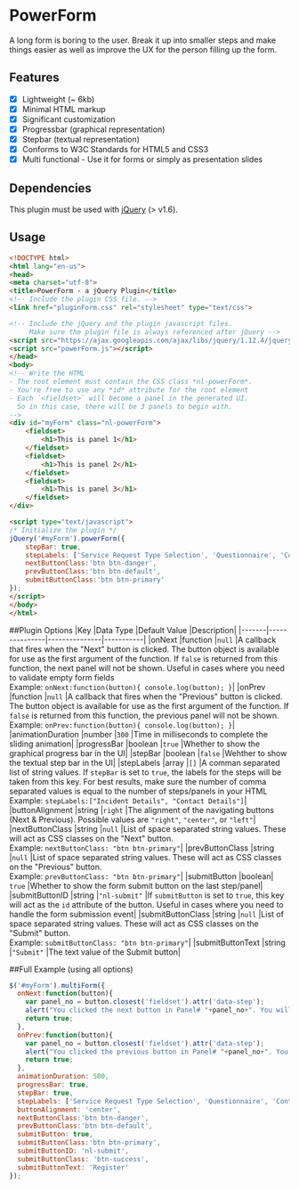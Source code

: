 # PowerForm
A long form is boring to the user. Break it up into smaller steps and make things easier as well as improve the UX for the person filling up the form.

## Features
- [x] Lightweight (~ 6kb)
- [x] Minimal HTML markup
- [x] Significant customization
- [x] Progressbar (graphical representation)
- [x] Stepbar (textual representation)
- [x] Conforms to W3C Standards for HTML5 and CSS3
- [x] Multi functional - Use it for forms or simply as presentation slides

## Dependencies
This plugin must be used with [jQuery](http://jquery.com/) (> v1.6).

## Usage
```HTML
<!DOCTYPE html>
<html lang="en-us">
<head>
<meta charset="utf-8">
<title>PowerForm - a jQuery Plugin</title>
<!-- Include the plugin CSS file. -->
<link href="pluginForm.css" rel="stylesheet" type="text/css">

<!-- Include the jQuery and the plugin javascript files. 
     Make sure the plugin file is always referenced after jQuery -->
<script src="https://ajax.googleapis.com/ajax/libs/jquery/1.12.4/jquery.min.js"></script>
<script src="powerForm.js"></script>
</head>
<body>
<!-- Write the HTML 
- The root element must contain the CSS class *nl-powerForm*.
- You're free to use any *id* attribute for the root element
- Each `<fieldset>` will become a panel in the generated UI. 
  So in this case, there will be 3 panels to begin with.
-->
<div id="myForm" class="nl-powerForm">								
	<fieldset>					
		<h1>This is panel 1</h1>
	</fieldset>
	<fieldset>					
		<h1>This is panel 2</h1>
	</fieldset>					
	<fieldset>					
		<h1>This is panel 3</h1>					
	</fieldset>
</div>

<script type="text/javascript">
/* Initialize the plugin */
jQuery('#myForm').powerForm({
	stepBar: true,
	stepLabels: ['Service Request Type Selection', 'Questionnaire', 'Contact Details'],
	nextButtonClass:'btn btn-danger',
	prevButtonClass:'btn btn-default',
	submitButtonClass:'btn btn-primary'
});
</script>
</body>
</html>
```

##Plugin Options
|Key	|Data Type	|Default Value	|Description|
|-------|---------------|---------------|-----------|
|onNext	|function	|`null`		|A callback that fires when the "Next" button is clicked. The button object is available for use as the first argument of the function. If `false` is returned from this function, the next panel will not be shown. Useful in cases where you need to validate empty form fields<br />Example: `onNext:function(button){ console.log(button); }`|
|onPrev	|function	|`null`		|A callback that fires when the "Previous" button is clicked. The button object is available for use as the first argument of the function. If `false` is returned from this function, the previous panel will not be shown.<br />Example: `onPrev:function(button){ console.log(button); }`|
|animationDuration	|number	|`300`	|Time in milliseconds to complete the sliding animation|
|progressBar	|boolean	|`true`	|Whether to show the graphical progress bar in the UI|
|stepBar	|boolean	|`false`	|Wehther to show the textual step bar in the UI|
|stepLabels	|array	|`[]`	|A comman separated list of string values. If `stepBar` is set to `true`, the labels for the steps will be taken from this key. For best results, make sure the number of comma separated values is equal to the number of steps/panels in your HTML<br />Example: `stepLabels:["Incident Details", "Contact Details"]`|
|buttonAlignment	|string	|`right`	|The alignment of the navigating buttons (Next & Previous). Possible values are `"right"`, `"center"`, or `"left"`|
|nextButtonClass	|string	|`null`	|List of space separated string values. These will act as CSS classes on the "Next" button.<br />Example: `nextButtonClass: "btn btn-primary"`|
|prevButtonClass	|string	|`null`	|List of space separated string values. These will act as CSS classes on the "Previous" button.<br />Example: `prevButtonClass: "btn btn-primary"`|
|submitButton	|boolean| `true`	|Whether to show the form submit button on the last step/panel|
|submitButtonID	|string	|`"nl-submit"`	|If `submitButton` is set to `true`, this key will act as the `id` attribute of the button. Useful in cases where you need to handle the form submission event|
|submitButtonClass	|string	|`null`	|List of space separated string values. These will act as CSS classes on the "Submit" button.<br />Example: `submitButtonClass: "btn btn-primary"`|
|submitButtonText	|string	|`"Submit"`	|The text value of the Submit button|

##Full Example (using all options)
```javascript
$('#myForm').multiForm({
  onNext:function(button){
    var panel_no = button.closest('fieldset').attr('data-step');
    alert("You clicked the next button in Panel# "+panel_no+". You will now move to Panel# "+(panel_no + 1)); 
    return true;
  },
  onPrev:function(button){
    var panel_no = button.closest('fieldset').attr('data-step');
    alert("You clicked the previous button in Panel# "+panel_no+". You will now go back to Panel# "+(panel_no - 1));
    return true;
  },
  animationDuration: 500,
  progressBar: true,
  stepBar: true,
  stepLabels: ['Service Request Type Selection', 'Questionnaire', 'Contact Details'],
  buttonAlignment: 'center',
  nextButtonClass:'btn btn-danger',
  prevButtonClass:'btn btn-default',		
  submitButton: true,
  submitButtonClass:'btn btn-primary',
  submitButtonID: 'nl-submit',
  submitButtonClass: 'btn-success',
  submitButtonText: 'Register'
});
```

